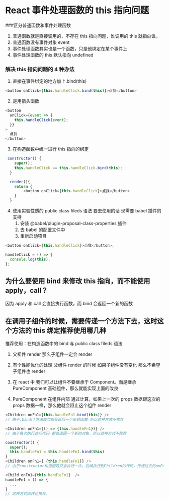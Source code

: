 # React 事件处理函数的 this 指向问题

###区分普通函数和事件处理函数

1. 普通函数就是直接调用的，不存在 this 指向问题，谁调用的 this 就指向谁。
2. 普通函数没有事件对象 event
3. 事件处理函数其实也是一个函数，只是他绑定在某个事件上
4. 事件处理函数的 this 默认指向 undefined

### 解决 this 指向问题的 4 种办法

1. 直接在事件绑定的地方加上.bind(this)

```js
<button onClick={this.handleClick.bind(this)}>点我</button>
```

2. 是用箭头函数

```js
<button
  onClick={event => {
    this.handleClick(event);
  }}
>
  点我
</button>
```

3. 在构造函数中统一进行 this 指向的绑定

```js
 constructor() {
    super();
    this.handleClick == this.handleClick.bind(this);
  }

  render(){
    return {
        <button onClick={this.handleClick}>点我</button>
    }
  }
```

4. 使用实验性质的 public class fileds 语法 要去使用的话 现需要 babel 插件的支持
   1. 安装 @babel/plugin-proposal-class-properties 插件
   2. 去 babel 的配置文件中
   3. 重新启动项目

```js
<button onClick={this.handleClick}>点我</button>;

handleClick = () => {
  console.log(this);
};
```

## 为什么要使用 bind 来修改 this 指向，而不能使用 apply，call？

因为 apply 和 call 会直接执行函数，而 bind 会返回一个新的函数

## 在调用子组件的时候，需要传递一个方法下去，这时这个方法的 this 绑定推荐使用哪几种

推荐使用：在构造函数中的 bind 与 public class fileds 语法

1. 父祖件 render 那么子组件一定会 render
2. 有个性能优化的处理 父组件 render 的时候 如果子组件没有变化 那么不希望子组件也 render
3. 在 react 中 我们可以让组件不要继承于 Component。而是继承 PureComponent 基础组件，那么就能实现上面的改良

4. PureComponent 在组件内部 通过计算，如果上一次的 props 数据跟这次的 props 数据一样，那么他就会阻止这个组件 render

```js
<Children onFn1={this.handleFn1.bind(this)} />
// 由于.bind()方法每次都会返回一个新的函数 所以这种方式不推荐
```

```js
<Children onFn1={() => {this.handleFn1})} />
// 由于每次执行这行代码 都会返回一个新的对象，所以这种方式不推荐
```

```js
coustructor() {
  super();
  this.handleFn1 = this.handleFn1.bind(this)
}
<Children onFn1={ {this.handleFn1}} />
// 由于coustructor构造函数只会执行一次，后续执行到Children的代码，传递过去的onFn1没有发生变化 推荐这种方式
```

```js
<Child onFn1={this.handleFn1}  />
handleFn1 = () => {
  ...
}
// 这种方式同样也推荐。
```
